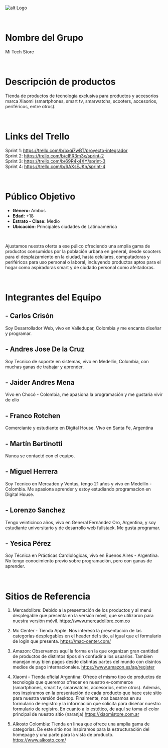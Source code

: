 ![alt Logo](https://i.ibb.co/4ZZJy81/Logo-Color.png)

<br />

# Nombre del Grupo
Mi Tech Store

<br />

# Descripción de productos
Tienda de productos de tecnología exclusiva para productos y accesorios marca Xiaomi (smartphones, smart tv, smarwatchs, scooters, accesorios, periféricos, entre otros).

<br />

# Links del Trello
Sprint 1: https://trello.com/b/bxqi7wBT/proyecto-integrador<br />
Sprint 2: https://trello.com/b/cIFR3m3x/sprint-2<br />
Sprint 3: https://trello.com/b/69R4k4XY/sprint-3<br />
Sprint 4: https://trello.com/b/6AXsEJKn/sprint-4<br />

<br />

# Público Objetivo

- **Género:** Ambos 
- **Edad:** +18
- **Estrato - Clase:** Medio
- **Ubicación:** Principales ciudades de Latinoamérica

<br />

Ajustamos nuestra oferta a ese púlico ofreciendo una amplia gama de productos consumidos por la población urbana en general, desde scooters para el desplazamiento en la ciudad, hasta celulares, computadoras y periféricos para uso personal o laboral, incluyendo productos aptos para el hogar como aspiradoras smart y de ciudado personal como afeitadoras.

<br />

# Integrantes del Equipo
## - Carlos Crisón
Soy Desarrollador Web, vivo en Valledupar, Colombia y me encanta diseñar y programar.

## - Andres Jose De la Cruz
Soy Tecnico de soporte en sistemas, vivo en Medellín, Colombia, con muchas ganas de trabajar y aprender.

## - Jaider Andres Mena
Vivo en Chocó - Colombia, me apasiona la programación y me gustaría vivir de ello

## - Franco Rotchen
Comerciante y estudiante en Digital House. Vivo en Santa Fe, Argentina

## - Martín Bertinotti
Nunca se contactó con el equipo.

## - Miguel Herrera
Soy Tecnico en Mercadeo y Ventas, tengo 21 años y vivo en Medellín - Colombia. Me apasiona aprender y estoy estudiando programacion en Digital House.

## - Lorenzo Sanchez
Tengo veinticinco años, vivo en General Fernández Oro, Argentina, y soy estudiante universitario y de desarrollo web fullstack. Me gusta programar.

## - Yesica Pérez
Soy Técnica en Prácticas Cardiológicas, vivo en Buenos Aires - Argentina. No tengo conocimiento previo sobre programación, pero con ganas de aprender.

<br />

# Sitios de Referencia
1. Mercadolibre: Debido a la presentación de los productos y al menú desplegable que presenta en la versión móvil, que se utilizaron para nuestra versión móvil. https://www.mercadolibre.com.co

2. Mc Center - Tienda Apple: Nos interesó la presentación de las categorías desplegables en el header del sitio, al igual que el formulario de login que presenta. https://mac-center.com/

3. Amazon: Observamos aquí la forma en la que organizan gran cantidad de productos de distintos tipos sin confudir a los usuarios. Tambien manejan muy bien pagos desde distintas partes del mundo con disintos medios de pago internacionales. https://www.amazon.es/ap/register

4. Xiaomi - Tienda oficial Argentina: Ofrece el mismo tipo de productos de tecnología que queremos ofrecer en nuestro e-commerce (smartphones, smart tv, smarwatchs, accesorios, entre otros). Además, nos inspiramos en la presentación de cada producto que hace este sitio para nuestra versión desktop. Finalmente, nos basamos en su formulario de registro y la información que solicita para diseñar nuestro formulario de registro. En cuanto a lo estético, de aquí se toma el color principal de nuestro sitio (naranja) https://xiaomistore.com.ar

5. Alkosto Colombia: Tienda en linea que ofrece una amplia gama de categorías. De este sitio nos inspiramos para la estructuración del homepage y una parte para la vista de producto. https://www.alkosto.com/

<br />
